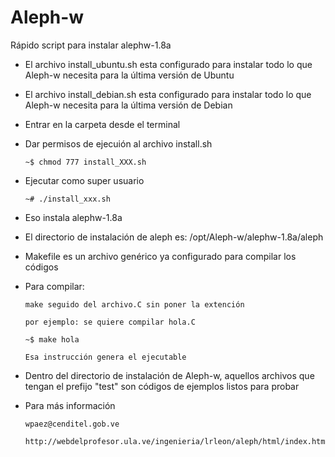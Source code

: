 # Aleph-w
Rápido script para instalar alephw-1.8a

-   El archivo install_ubuntu.sh esta configurado para instalar todo lo que Aleph-w necesita para la última versión de Ubuntu

-   El archivo install_debian.sh esta configurado para instalar todo lo que Aleph-w necesita para la última versión de Debian

-   Entrar en la carpeta desde el terminal

-   Dar permisos de ejecuión al archivo install.sh

        ~$ chmod 777 install_XXX.sh

-   Ejecutar como super usuario

        ~# ./install_xxx.sh

-   Eso instala alephw-1.8a

-   El directorio de instalación de aleph es: /opt/Aleph-w/alephw-1.8a/aleph

-   Makefile es un archivo genérico ya configurado para compilar los códigos

-   Para compilar:

        make seguido del archivo.C sin poner la extención

        por ejemplo: se quiere compilar hola.C

        ~$ make hola

        Esa instrucción genera el ejecutable

-   Dentro del directorio de instalación de Aleph-w, aquellos archivos que tengan el prefijo "test" son códigos de ejemplos listos para probar

-   Para más información

        wpaez@cenditel.gob.ve

        http://webdelprofesor.ula.ve/ingenieria/lrleon/aleph/html/index.html
